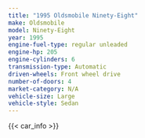 ```yaml
---
title: "1995 Oldsmobile Ninety-Eight"
make: Oldsmobile
model: Ninety-Eight
year: 1995
engine-fuel-type: regular unleaded
engine-hp: 205
engine-cylinders: 6
transmission-type: Automatic
driven-wheels: Front wheel drive
number-of-doors: 4
market-category: N/A
vehicle-size: Large
vehicle-style: Sedan
---
```


{{< car_info >}}
